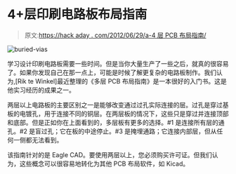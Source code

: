 # 4+层印刷电路板布局指南

> 原文:[https://hack aday . com/2012/06/29/a-4 层 PCB 布局指南/](https://hackaday.com/2012/06/29/a-guide-for-laying-out-4-layer-pcbs/)

![](../Images/52eed4d3706d90ee6bc33f4873423383.png "buried-vias")

学习设计印刷电路板需要一些时间。但是当你大量生产了一些之后，就真的很容易了。如果你发现自己在那一点上，可能是时候了解更复杂的电路板制作。我们认为,[Rik te Winkel]最近整理的《多层 PCB 布局指南》是一本很好的入门书。这是他实习经历的成果之一。

两层以上电路板的主要区别之一是能够改变通过过孔实际连接的层。过孔是穿过基板的电镀孔，用于连接不同的铜层。在两层板的情况下，这些只是穿过并连接顶部和底部。但是正如你在上面看到的，多层板有更多的选择。#1 是连接所有层的通孔。#2 是盲过孔；它在板的中途停止。#3 是掩埋通路；它连接内部层，但从任何一侧都无法看到。

该指南针对的是 Eagle CAD。要使用两层以上，您必须购买许可证。但我们认为，这些概念可以很容易地转化为其他 PCB 布局软件，如 Kicad。